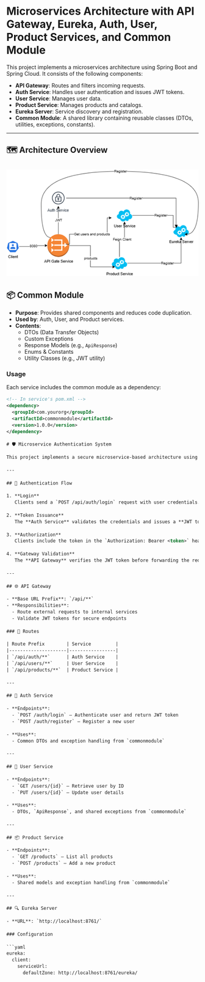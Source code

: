 # Microservices Architecture with API Gateway, Eureka, Auth, User, Product Services, and Common Module

This project implements a microservices architecture using Spring Boot and Spring Cloud. It consists of the following components:

- **API Gateway**: Routes and filters incoming requests.
- **Auth Service**: Handles user authentication and issues JWT tokens.
- **User Service**: Manages user data.
- **Product Service**: Manages products and catalogs.
- **Eureka Server**: Service discovery and registration.
- **Common Module**: A shared library containing reusable classes (DTOs, utilities, exceptions, constants).

---

## 🗺️ Architecture Overview

![Architecture Diagram](https://github.com/shoyebmd424/Distributed-Auth-System/blob/main/Authentication.png)
---

## 📦 Common Module

- **Purpose**: Provides shared components and reduces code duplication.
- **Used by**: Auth, User, and Product services.
- **Contents**:
  - DTOs (Data Transfer Objects)
  - Custom Exceptions
  - Response Models (e.g., `ApiResponse`)
  - Enums & Constants
  - Utility Classes (e.g., JWT utility)

### Usage

Each service includes the common module as a dependency:
```xml
<!-- In service's pom.xml -->
<dependency>
  <groupId>com.yourorg</groupId>
  <artifactId>commonmodule</artifactId>
  <version>1.0.0</version>
</dependency>

# 🛡️ Microservice Authentication System

This project implements a secure microservice-based architecture using JWT for authentication, Spring Cloud Gateway for routing, and Eureka for service discovery.

---

## 🔐 Authentication Flow

1. **Login**  
   Clients send a `POST /api/auth/login` request with user credentials.

2. **Token Issuance**  
   The **Auth Service** validates the credentials and issues a **JWT token**.

3. **Authorization**  
   Clients include the token in the `Authorization: Bearer <token>` header for secure endpoints.

4. **Gateway Validation**  
   The **API Gateway** verifies the JWT token before forwarding the request to internal services.

---

## 🌐 API Gateway

- **Base URL Prefix**: `/api/**`
- **Responsibilities**:
  - Route external requests to internal services
  - Validate JWT tokens for secure endpoints

### 🔁 Routes

| Route Prefix        | Service         |
|---------------------|-----------------|
| `/api/auth/**`      | Auth Service    |
| `/api/users/**`     | User Service    |
| `/api/products/**`  | Product Service |

---

## 🧾 Auth Service

- **Endpoints**:
  - `POST /auth/login` – Authenticate user and return JWT token
  - `POST /auth/register` – Register a new user

- **Uses**:
  - Common DTOs and exception handling from `commonmodule`

---

## 👤 User Service

- **Endpoints**:
  - `GET /users/{id}` – Retrieve user by ID
  - `PUT /users/{id}` – Update user details

- **Uses**:
  - DTOs, `ApiResponse`, and shared exceptions from `commonmodule`

---

## 📦 Product Service

- **Endpoints**:
  - `GET /products` – List all products
  - `POST /products` – Add a new product

- **Uses**:
  - Shared models and exception handling from `commonmodule`

---

## 🔍 Eureka Server

- **URL**: `http://localhost:8761/`

### Configuration

```yaml
eureka:
  client:
    serviceUrl:
      defaultZone: http://localhost:8761/eureka/
